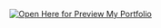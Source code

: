 [![Open Here for Preview My Portfolio](https://colab.research.google.com/assets/colab-badge.svg)](https://nbviewer.org/github/fahmiad/CNN-ChiliLeafDisease/tree/main/)
